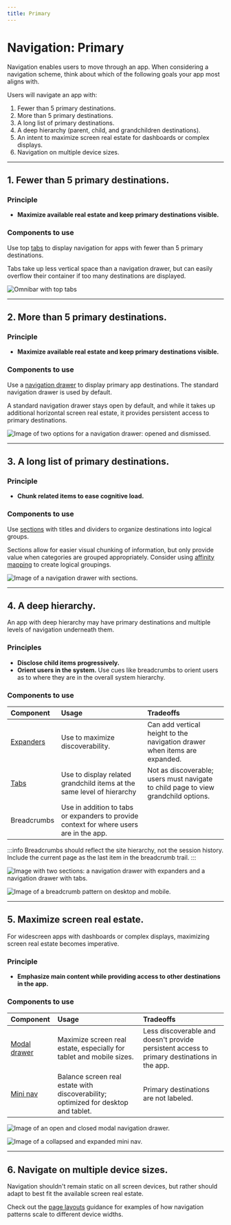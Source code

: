 ```yaml
---
title: Primary
---
```


# Navigation: Primary

Navigation enables users to move through an app. When considering a navigation scheme, think about which of the following goals your app most aligns with.

Users will navigate an app with:

1. Fewer than 5 primary destinations.
2. More than 5 primary destinations.
3. A long list of primary destinations.
4. A deep hierarchy (parent, child, and grandchildren destinations).
5. An intent to maximize screen real estate for dashboards or complex displays.
6. Navigation on multiple device sizes.

---

## 1. Fewer than 5 primary destinations.

### Principle

- **Maximize available real estate and keep primary destinations visible.**

### Components to use

Use top [tabs](/components/omni/omnibar#variations) to display navigation for apps with fewer than 5 primary destinations.

Tabs take up less vertical space than a navigation drawer, but can easily overflow their container if too many destinations are displayed.

<ImageBlock padded={false} caption="Apps with fewer than 5 primary destinations use top tabs in the omnibar. No hamburger menu icon is displayed. On mobile, tabs scroll horizontally.">

![Omnibar with top tabs](./images/omni-tabs.png)

</ImageBlock>

---

## 2. More than 5 primary destinations.

### Principle

- **Maximize available real estate and keep primary destinations visible.**

### Components to use

Use a [navigation drawer](/components/navigation/navigation-drawer) to display primary app destinations. The standard navigation drawer is used by default.

A standard navigation drawer stays open by default, and while it takes up additional horizontal screen real estate, it provides persistent access to primary destinations.

<ImageBlock caption="1. The standard drawer is open by default. <br>2. A dismissible drawer may be dismissed by tapping the menu icon in the omnibar. Content shifts left to fill the extra space. It may be accessed again from the hamburger menu icon button." padded={false}>

![Image of two options for a navigation drawer: opened and dismissed.](./images/lh-nav-dismissible.png)

</ImageBlock>

---

## 3. A long list of primary destinations.

### Principle

- **Chunk related items to ease cognitive load.**

### Components to use

Use [sections](/components/navigation/navigation-drawer#long-navigation-lists) with titles and dividers to organize destinations into logical groups.

Sections allow for easier visual chunking of information, but only provide value when categories are grouped appropriately. Consider using [affinity mapping](https://www.nngroup.com/articles/affinity-diagram/) to create logical groupings. 

<ImageBlock padded={false} maxWidth="500px">

![Image of a navigation drawer with sections.](./images/nav-sections.png)

</ImageBlock>

---

## 4. A deep hierarchy.

An app with deep hierarchy may have primary destinations and multiple levels of navigation underneath them. 

### Principles

- **Disclose child items progressively.**
- **Orient users in the system.** Use cues like breadcrumbs to orient users as to where they are in the overall system hierarchy.

### Components to use

| Component          | Usage          | Tradeoffs
| :----------------- | :----------------- | :----------------
| [Expanders](/components/page/expansion-panel)          | Use to maximize discoverability.            | Can add vertical height to the navigation drawer when items are expanded.
| [Tabs](/components/navigation/tabs)               | Use to display related grandchild items at the same level of hierarchy  | Not as discoverable; users must navigate to child page to view grandchild options.
| Breadcrumbs         | Use in addition to tabs or expanders to provide context for where users are in the app. | 

:::info
Breadcrumbs should reflect the site hierarchy, not the session history. Include the current page as the last item in the breadcrumb trail.
:::

<ImageBlock padded={false} caption="1. Expanders may be used to display pages at a second level of hierarchy. <br> 2. Tabs may be used to show closely related content.">

![Image with two sections: a navigation drawer with expanders and a navigation drawer with tabs.](./images/complex-nav-types.png)

</ImageBlock>

<ImageBlock padded={false} caption="1. Breadcrumbs display underneath the title bar on desktop.<br>2. On mobile, a horizontal ellipse may be used to show additional levels of hierarchy.">

![Image of a breadcrumb pattern on desktop and mobile.](./images/breadcrumb.png)

</ImageBlock>

---

## 5. Maximize screen real estate.

For widescreen apps with dashboards or complex displays, maximizing screen real estate becomes imperative.

### Principle

- **Emphasize main content while providing access to other destinations in the app.**

### Components to use

| Component          | Usage          | Tradeoffs
| :----------------- | :----------------- | :----------------
| [Modal drawer](/components/navigation/navigation-drawer#2-modal)       | Maximize screen real estate, especially for tablet and mobile sizes.    | Less discoverable and doesn't provide persistent access to primary destinations in the app. 
| [Mini nav](/components/navigation/navigation-drawer#3-mini)         | Balance screen real estate with discoverability; optimized for desktop and tablet.   | Primary destinations are not labeled. 

<ImageBlock padded={false} caption="1. The modal drawer is closed by default.<br>2. The modal drawer may be opened by tapping the menu icon button in the omnibar. A scrim blocks interaction with the rest of the application.">

![Image of an open and closed modal navigation drawer.](./images/lh-nav-modal.png)

</ImageBlock>

<ImageBlock padded={false} caption="1. The mini nav is collapsed by default. <br>2. Tapping the chevron allows a user to expand the menu to its full width.">

![Image of a collapsed and expanded mini nav.](./images/mini-nav.png)
</ImageBlock>

---

## 6. Navigate on multiple device sizes.

Navigation shouldn't remain static on all screen devices, but rather should adapt to best fit the available screen real estate. 

Check out the [page layouts](/patterns/layout/introduction) guidance for examples of how navigation patterns scale to different device widths. 
